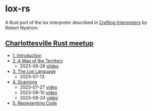 # lox-rs

A Rust port of the lox interpreter described in [Crafting
Interpreters](https://craftinginterpreters.com/) by Robert Nystrom.

## [Charlottesville Rust meetup](https://www.meetup.com/charlottesville-rust-meetup/)

- [1. Introduction](https://craftinginterpreters.com/introduction.html)
- [2. A Map of the Territory](https://craftinginterpreters.com/a-map-of-the-territory.html)
    - 2023-06-28 [slides](https://github.com/DireLines/lox-rs/blob/main/Crafting%20Interpreters%20in%20Rust.pdf)
- [3. The Lox Language](https://craftinginterpreters.com/the-lox-language.html)
    - 2023-07-13
- [4. Scanning](https://craftinginterpreters.com/scanning.html)
    - 2023-07-27 [video](https://www.youtube.com/watch?v=O32n1EPnmE4&list=PLeYi2PClG0Iuq_hfaL66V9PfSfG5WicHQ)
    - 2023-08-10 [video](https://www.youtube.com/watch?v=4Plq9rAF_Fk&list=PLeYi2PClG0Iuq_hfaL66V9PfSfG5WicHQ)
    - 2023-08-24 [video](https://www.youtube.com/watch?v=rjfGDjLN4sU&list=PLeYi2PClG0Iuq_hfaL66V9PfSfG5WicHQ)
- [5. Representing Code](https://craftinginterpreters.com/representing-code.html)
